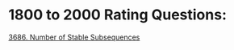 # 1800 to 2000 Rating Questions: 

[3686. Number of Stable Subsequences](https://leetcode.com/problems/number-of-stable-subsequences/) 